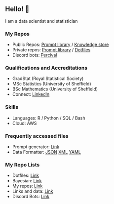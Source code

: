 ## Hello! 👋

I am a data scientist and statistician

### My Repos
- Public Repos: [Prompt library](https://github.com/David-Manning/prompt-library-public/tree/main) / [Knowledge store](https://github.com/David-Manning/knowledge-store)
- Private repos: [Prompt library](https://github.com/David-Manning/prompt-library/tree/main) / [Dotfiles](https://github.com/David-Manning/dotfiles)
- Discord bots: [Percival](https://github.com/David-Manning/percival)

### Qualifications and Accreditations
- GradStat (Royal Statistical Society)
- MSc Statistics (University of Sheffield)
- BSc Mathematics (University of Sheffield)
- Connect: [LinkedIn](https://www.linkedin.com/in/dl-manning/)

### Skills
- Languages: R / Python / SQL / Bash
- Cloud: AWS

### Frequently accessed files
- Prompt generator: [Link](https://github.com/David-Manning/prompt-library-public/blob/main/prompt-generator/prompt-generator.txt)
- Data Formatter: [JSON](https://github.com/David-Manning/prompt-library-public/blob/main/data-formatter/format-json.yaml) [XML](https://github.com/David-Manning/prompt-library-public/blob/main/data-formatter/format-xml.yaml) [YAML](https://github.com/David-Manning/prompt-library-public/blob/main/data-formatter/format-yaml.yaml)

### My Repo Lists
- Dotfiles: [Link](https://github.com/stars/David-Manning/lists/dotfiles)
- Bayesian: [Link](https://github.com/stars/David-Manning/lists/bayesian)
- My repos: [Link](https://github.com/stars/David-Manning/lists/my-repos)
- Links and data: [Link](https://github.com/stars/David-Manning/lists/lists-and-data)
- Discord Bots: [Link](https://github.com/stars/David-Manning/lists/discord-bots)
